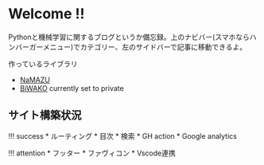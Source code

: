 # <i class="fa fa-arrow-circle-right" aria-hidden="true"></i> Welcome !!

Pythonと機械学習に関するブログというか備忘録。上のナビバー(スマホならハンバーガーメニュー)でカテゴリー、左のサイドバーで記事に移動できるよ。

作っているライブラリ

- [NaMAZU](https://github.com/NMZ0429/NaMAZU)
- [BiWAKO](https://github.com/NMZ0429/BiWAKO) currently set to private

## サイト構築状況

!!! success
    * ルーティング
    * 目次
    * 検索
    * GH action
    * Google analytics

!!! attention
    * フッター
    * ファヴィコン
    * Vscode連携

